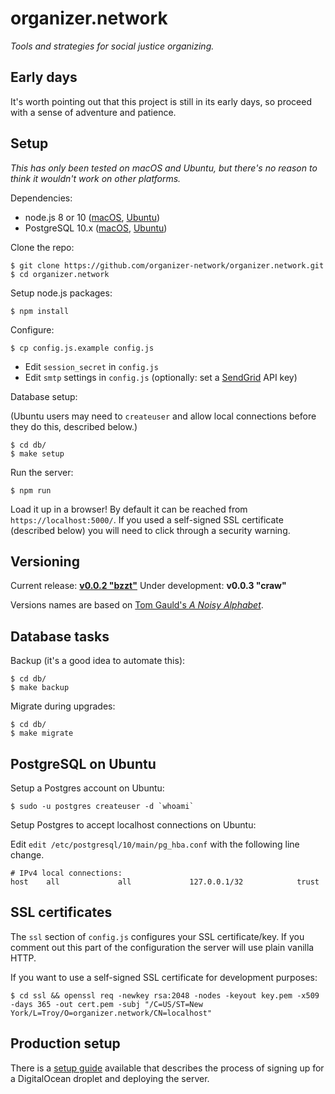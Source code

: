 # organizer.network

_Tools and strategies for social justice organizing._

## Early days

It's worth pointing out that this project is still in its early days, so proceed with a sense of adventure and patience.

## Setup

_This has only been tested on macOS and Ubuntu, but there's no reason to think it wouldn't work on other platforms._

Dependencies:

* node.js 8 or 10 ([macOS](https://nodejs.org/en/), [Ubuntu](https://nodejs.org/en/download/package-manager/#debian-and-ubuntu-based-linux-distributions))
* PostgreSQL 10.x ([macOS](https://wiki.postgresql.org/wiki/Homebrew), [Ubuntu](https://tecadmin.net/install-postgresql-server-on-ubuntu/))

Clone the repo:

```
$ git clone https://github.com/organizer-network/organizer.network.git
$ cd organizer.network
```

Setup node.js packages:

```
$ npm install
```

Configure:

```
$ cp config.js.example config.js
```

* Edit `session_secret` in `config.js`
* Edit `smtp` settings in `config.js` (optionally: set a [SendGrid](https://sendgrid.com/) API key)

Database setup:

(Ubuntu users may need to `createuser` and allow local connections before they do this, described below.)

```
$ cd db/
$ make setup
```

Run the server:

```
$ npm run
```

Load it up in a browser! By default it can be reached from `https://localhost:5000/`. If you used a self-signed SSL certificate (described below) you will need to click through a security warning.

## Versioning

Current release: __[v0.0.2 "bzzt"](https://github.com/organizer-network/organizer.network/releases/tag/v0.0.2)__
Under development: __v0.0.3 "craw"__

Versions names are based on [Tom Gauld's *A Noisy Alphabet*](http://myjetpack.tumblr.com/post/65442529656/a-noisy-alphabet-a-new-screenprint-by-tom).

## Database tasks

Backup (it's a good idea to automate this):

```
$ cd db/
$ make backup
```

Migrate during upgrades:

```
$ cd db/
$ make migrate
```

## PostgreSQL on Ubuntu

Setup a Postgres account on Ubuntu:

```
$ sudo -u postgres createuser -d `whoami`
```

Setup Postgres to accept localhost connections on Ubuntu:

Edit `edit /etc/postgresql/10/main/pg_hba.conf` with the following line change.

```
# IPv4 local connections:
host    all             all             127.0.0.1/32            trust
```

## SSL certificates

The `ssl` section of `config.js` configures your SSL certificate/key. If you comment out this part of the configuration the server will use plain vanilla HTTP.

If you want to use a self-signed SSL certificate for development purposes:

```
$ cd ssl && openssl req -newkey rsa:2048 -nodes -keyout key.pem -x509 -days 365 -out cert.pem -subj "/C=US/ST=New York/L=Troy/O=organizer.network/CN=localhost"
```

## Production setup

There is a [setup guide](setup/setup.md) available that describes the process of signing up for a DigitalOcean droplet and deploying the server.

